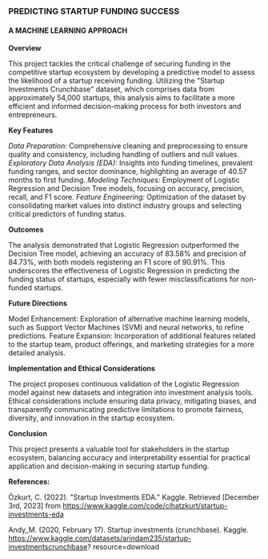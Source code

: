 ### PREDICTING STARTUP FUNDING SUCCESS
#### A MACHINE LEARNING APPROACH



**Overview**

This project tackles the critical challenge of securing funding in the competitive startup ecosystem by developing a predictive model to assess the likelihood of a startup receiving funding. Utilizing the "Startup Investments Crunchbase" dataset, which comprises data from approximately 54,000 startups, this analysis aims to facilitate a more efficient and informed decision-making process for both investors and entrepreneurs.

**Key Features**

_Data Preparation:_ Comprehensive cleaning and preprocessing to ensure quality and consistency, including handling of outliers and null values.
_Exploratory Data Analysis (EDA):_ Insights into funding timelines, prevalent funding ranges, and sector dominance, highlighting an average of 40.57 months to first funding.
_Modeling Techniques:_ Employment of Logistic Regression and Decision Tree models, focusing on accuracy, precision, recall, and F1 score.
_Feature Engineering:_ Optimization of the dataset by consolidating market values into distinct industry groups and selecting critical predictors of funding status.

**Outcomes**

The analysis demonstrated that Logistic Regression outperformed the Decision Tree model, achieving an accuracy of 83.58% and precision of 84.73%, with both models registering an F1 score of 90.91%. This underscores the effectiveness of Logistic Regression in predicting the funding status of startups, especially with fewer misclassifications for non-funded startups.

**Future Directions**

Model Enhancement: Exploration of alternative machine learning models, such as Support Vector Machines (SVM) and neural networks, to refine predictions.
Feature Expansion: Incorporation of additional features related to the startup team, product offerings, and marketing strategies for a more detailed analysis.

**Implementation and Ethical Considerations**

The project proposes continuous validation of the Logistic Regression model against new datasets and integration into investment analysis tools. Ethical considerations include ensuring data privacy, mitigating biases, and transparently communicating predictive limitations to promote fairness, diversity, and innovation in the startup ecosystem.

**Conclusion**

This project presents a valuable tool for stakeholders in the startup ecosystem, balancing accuracy and interpretability essential for practical application and decision-making in securing startup funding.

**References:**

Özkurt, C. (2022). "Startup Investments EDA." Kaggle. Retrieved [December 3rd, 2023]
from https://www.kaggle.com/code/cihatzkurt/startup-investments-eda

Andy_M. (2020, February 17). Startup investments (crunchbase). Kaggle.
https://www.kaggle.com/datasets/arindam235/startup-investmentscrunchbase?
resource=download
